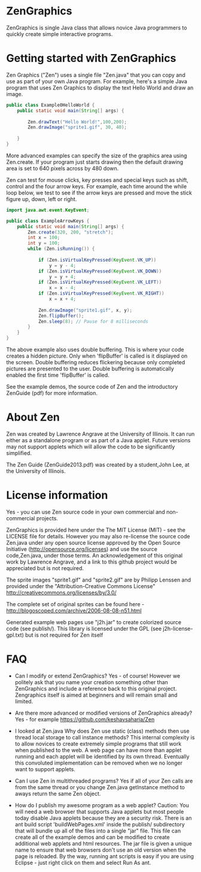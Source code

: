 # ZenGraphics
ZenGraphics is single Java class that allows novice Java programmers to quickly create simple interactive programs.

# Getting started with ZenGraphics
Zen Graphics ("Zen") uses a single file "Zen.java" that you can copy and use as part of your own Java program. For example, here's a simple Java program that uses Zen Graphics to display the text Hello World and draw an image.

```Java
public class Example0HelloWorld {
	public static void main(String[] args) {
		
		Zen.drawText("Hello World!",100,200);
		Zen.drawImage("sprite1.gif", 30, 40);
		
	}
}
```
More advanced examples can specify the size of the graphics area using Zen.create. If your program just starts drawing then the default drawing area is set to 640 pixels across by 480 down. 

Zen can test for mouse clicks, key presses and special keys such as shift, control and the four arrow keys. For example, each time around the while loop below, we test to see if the arrow keys are pressed and move the stick figure up, down, left or right.
```Java
import java.awt.event.KeyEvent;

public class ExampleArrowKeys {
	public static void main(String[] args) {
		Zen.create(320, 200, "stretch");
		int x = 100;
		int y = 100;
		while (Zen.isRunning()) {
			
			if (Zen.isVirtualKeyPressed(KeyEvent.VK_UP))
				y = y - 4;
			if (Zen.isVirtualKeyPressed(KeyEvent.VK_DOWN))
				y = y + 4;
			if (Zen.isVirtualKeyPressed(KeyEvent.VK_LEFT))
				x = x - 4;
			if (Zen.isVirtualKeyPressed(KeyEvent.VK_RIGHT))
				x = x + 4;
				
			Zen.drawImage("sprite1.gif", x, y);
			Zen.flipBuffer();
			Zen.sleep(8); // Pause for 8 milliseconds
		} 
	}
}
```
The above example also uses double buffering. This is where your code creates a hidden picture. Only when 'flipBuffer' is called is it displayed on the screen. Double buffering reduces flickering because only completed pictures are presented to the user. Double buffering is automatically enabled the first time 'flipBuffer' is called.

See the example demos, the source code of Zen and the introductory ZenGuide (pdf) for more information.

# About Zen

Zen was created by Lawrence Angrave at the University of Illinois. It can run either as a standalone program or as part of a Java applet. Future versions may not support applets which will allow the code to be significantly simplified.

The Zen Guide (ZenGuide2013.pdf) was created by a student,John Lee, at the University of Illinois.

# License information

Yes - you can use Zen source code in your own commercial and non-commercial projects.

ZenGraphics is provided here under the The MIT License (MIT) - see the LICENSE file for details. However you may also re-license the source code Zen.java under any open source license approved by the Open Source Initiative (http://opensource.org/licenses) and use the source code,Zen.java, under those terms. An acknowledgement of this original work by Lawrence Angrave, and a link to this github project would be appreciated but is not required.

The sprite images "sprite1.gif" and "sprite2.gif" are by Philipp Lenssen and provided under the 
"Attribution-Creative Commons License"
http://creativecommons.org/licenses/by/3.0/

The complete set of original sprites can be found here - 
http://blogoscoped.com/archive/2006-08-08-n51.html

Generated example web pages use "j2h.jar" to create colorized source code (see publish/). This library is licensed under the GPL (see j2h-license-gpl.txt) but is not required for Zen itself

# FAQ

* Can I modify or extend ZenGraphics?
Yes - of course! However we politely ask that you name your creation something other than ZenGraphics and include a reference back to this original project. Zengraphics itself is aimed at beginners and will remain small and limited.

* Are there more advanced or modified versions of ZenGraphics already?
Yes - for example https://github.com/keshavsaharia/Zen

* I looked at Zen.java Why does Zen use static (class) methods then use thread local storage to call instance methods?
This internal complexity is to allow novices to create extremely simple programs that still work when published to the web. A web page can have more than applet running and each applet will be identified by its own thread. Eventually this convoluted implementation can be removed when we no longer want to support applets.

* Can I use Zen in multithreaded programs?
Yes if all of your Zen calls are from the same thread or you change Zen.java getInstance method to aways return the same Zen object.

* How do I publish my awesome program as a web applet?
Caution: You will need a web browser that supports Java applets but most people today disable Java applets because they are a security risk.
There is an ant build script 'buildWebPages.xml' inside the publish/ subdirectory that will bundle up all of the files into a single "jar" file. This file can create all of the example demos and can be modified to create additional web applets and html resources. The jar file is given a unique name to ensure that web browsers don't use an old version when the page is reloaded. By the way, running ant scripts is easy if you are using Eclipse - just right click on them and select Run As ant.
